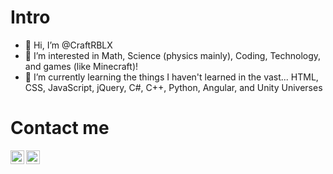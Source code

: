 # Intro
- 👋 Hi, I’m @CraftRBLX
- 👀 I’m interested in Math, Science (physics mainly), Coding, Technology, and games (like Minecraft)!
- 🌱 I’m currently learning the things I haven't learned in the vast...
HTML,
CSS,
JavaScript,
jQuery,
C#,
C++,
Python,
Angular, and
Unity Universes

# Contact me

[ <img align="left" alt="Website" width="22px" src="https://craftrblx.github.io/CraftRBLX/internet_symbol_2x.png" /> ][websitecrold]
[ <img align="left" alt="YouTube Channel" width="22px" src="https://craftrblx.github.io/CraftRBLX/yt_logo.png" /> ][ytcrebooted]






[websitecrold]: https://craftrblx.github.io
[websitesaiadvancedportfolio]: htttps://saisiddhish.github.io/advanced-portfolio
[ytcrebooted]: https://youtube.com/c/CraftRBLX
